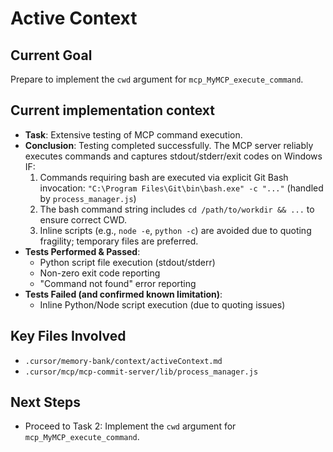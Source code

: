# Active Context

## Current Goal
Prepare to implement the `cwd` argument for `mcp_MyMCP_execute_command`.

## Current implementation context
- **Task**: Extensive testing of MCP command execution.
- **Conclusion**: Testing completed successfully. The MCP server reliably executes commands and captures stdout/stderr/exit codes on Windows IF:
    1. Commands requiring bash are executed via explicit Git Bash invocation: `"C:\Program Files\Git\bin\bash.exe" -c "..."` (handled by `process_manager.js`)
    2. The bash command string includes `cd /path/to/workdir && ...` to ensure correct CWD.
    3. Inline scripts (e.g., `node -e`, `python -c`) are avoided due to quoting fragility; temporary files are preferred.
- **Tests Performed & Passed**: 
    - Python script file execution (stdout/stderr)
    - Non-zero exit code reporting
    - "Command not found" error reporting
- **Tests Failed (and confirmed known limitation)**:
    - Inline Python/Node script execution (due to quoting issues)

## Key Files Involved
- `.cursor/memory-bank/context/activeContext.md`
- `.cursor/mcp/mcp-commit-server/lib/process_manager.js`

## Next Steps
- Proceed to Task 2: Implement the `cwd` argument for `mcp_MyMCP_execute_command`.